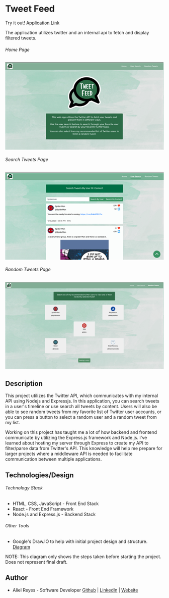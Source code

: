 # Tweet Feed

Try it out! [Application Link](https://ar-tweet-feed.herokuapp.com/)

The application utilizes twitter and an internal api to fetch and display filtered tweets.

###### Home Page
![Home Page](./assets/home.png)
###### Search Tweets Page
![Search Tweets Page](./assets/search.png)
###### Random Tweets Page
![Random Tweets Page](./assets/random.png)

## Description
This project utilizes the Twitter API, which communicates with my internal API using Nodejs and Expressjs. In this application, you can search tweets in a user's timeline or use search all tweets by content. Users will also be able to see random tweets from my favorite list of Twitter user accounts, or you can press a button to select a random user and a random tweet from my list. 

Working on this project has taught me a lot of how backend and frontend communicate by utilizing the Express.js framework and Node.js. I've learned about hosting my server through Express to create my API to filter/parse data from Twitter's API. This knowledge will help me prepare for larger projects where a middleware API is needed to facilitate communication between multiple applications.

## Technologies/Design

###### Technology Stack
- HTML, CSS, JavaScript - Front End Stack
- React - Front End Framework
- Node.js and Express.js - Backend Stack

###### Other Tools
- Google's Draw.IO to help with initial project design and structure. [Diagram](https://drive.google.com/file/d/1fp8kN2SZyzLquBkoplWM_Ok0oyQqpofA/view?usp=sharing)

NOTE: This diagram only shows the steps taken before starting the project. Does not represent final draft. 

## Author
- Aliel Reyes - Software Developer [Github](https://github.com/Areyesfigueroa) | [LinkedIn](https://www.linkedin.com/in/alielreyes/) | [Website](https://alielreyes.netlify.app/)


